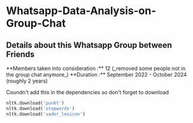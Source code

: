 # Whatsapp-Data-Analysis-on-Group-Chat

<h2>Details about this Whatsapp Group between Friends</h2>

<body>
**Members taken into consideration :** 12 (_removed some people not in the group chat anymore_)
**Duration :** September 2022 - October 2024 (roughly 2 years)
</body>

<p>Coundn't add this in the dependencies so don't forget to download</p>

```python
nltk.download('punkt')
nltk.download('stopwords')
nltk.download('vader_lexicon')
```
